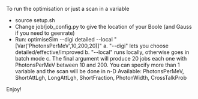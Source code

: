 To run the optimisation or just a scan in a variable

- source setup.sh
- Change job/job_config.py to give the location of your Boole (and Gauss if you need to geenrate) 
- Run: optimiseSim --digi detailed --local "[Var('PhotonsPerMeV',10,200,20)]"
    a. "--digi" lets you choose detailed/effective/improved
    b. "--local" runs locally, otherwise goes in batch mode
    c. The final argument will produce 20 jobs each one with PhotonsPerMeV between 10 and 200. 
        You can specify more than 1 variable and the scan will be done in n-D
        Available: PhotonsPerMeV, ShortAttLgh, LongAttLgh, ShortFraction, PhotonWidth, CrossTalkProb

Enjoy!


